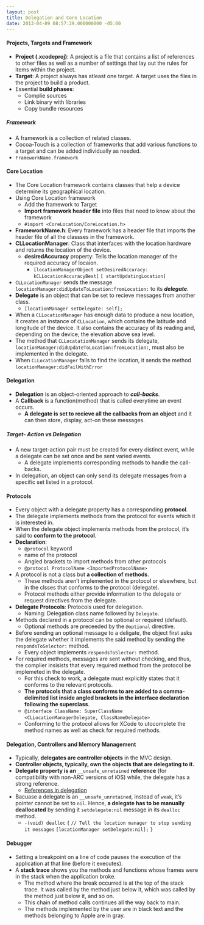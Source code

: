 ```yaml
---
layout: post
title: Delegation and Core Location
date: 2013-04-09 08:57:29.000000000 -05:00
---
```

<h4>Projects, Targets and Framework</h4>

<ul>
<li><strong>Project (.xcodeproj)</strong>: A project is a file that contains a list of references to other files as well as a number of settings that lay out the rules for items within the project.</li>
<li><strong>Target</strong>: A project always has atleast one target. A target uses the files in the project to build a product.</li>
<li>Essential <strong>build phases</strong>:

<ul>
<li>Complie sources</li>
<li>Link binary with libraries</li>
<li>Copy bundle resources</li>
</ul></li>
</ul>

<h5>Framework</h5>

<ul>
<li>A framework is a collection of related classes.</li>
<li>Cocoa-Touch is a collection of frameworks that add various functions to a target and can be added individually as needed.</li>
<li><code>FrameworkName.framework</code></li>
</ul>

<h4>Core Location</h4>

<ul>
<li>The Core Location framework contains classes that help a device determine its geographical location.</li>
<li>Using Core Location framework

<ul>
<li>Add the framework to Target</li>
<li><strong>Import framework header file</strong> into files that need to know about the framework</li>
<li><code>#import &lt;CoreLocation/CoreLocation.h&gt;</code></li>
</ul></li>
<li><strong>FrameworkName.h</strong>: Every framework has a header file that imports the header file of all the classses in the framework.</li>
<li><strong>CLLocationManager</strong>: Class that interfaces with the location hardware and returns the location of the device.

<ul>
<li><strong>desiredAccuracy</strong> property: Tells the location manager of the required accuracy of locaion.

<ul>
<li><code>[locationManagerObject setDesiredAccuracy: kCLLocationAccuracyBest]</code>
<code>[ startUpdatingLocation]</code></li>
</ul></li>
</ul></li>
<li><code>CLLocationManager</code> sends the message <code>locationManager:didUpdateToLocation:fromLocation:</code> to its <strong><em>delegate</em></strong>.</li>
<li><strong>Delegate</strong> is an object that can be set to recieve messages from another class.

<ul>
<li><code>[locationManager setDelegate: self];</code></li>
</ul></li>
<li>When a <code>CLLocationManager</code> has enough data to produce a new location, it creates an instance of <code>CLLocation</code>, which contains the latitude and longitude of the device. It also contains the accuracy of its reading and, depending on the device, the elevation above sea level.</li>
<li>The method that <code>CLLocatationManager</code> sends its delegate, <code>locationManager:didUpdateToLocation:fromLocation:</code>, must also be implemented in the delegate.</li>
<li>When <code>CLLocationManager</code> fails to find the location, it sends the method <code>locationManager:didFailWithError</code></li>
</ul>

<h4>Delegation</h4>

<ul>
<li><strong>Delegation</strong> is an object-oriented approach to <strong><em>call-backs</em></strong>.</li>
<li>A <strong>Callback</strong> is a function(method) that is called everytime an event occurs.

<ul>
<li><strong>A delegate is set to recieve all the callbacks from an object</strong> and it can then store, display, act-on these messages.</li>
</ul></li>
</ul>

<h5>Target- Action vs Delegation</h5>

<ul>
<li>A new target-action pair must be created for every distinct event, while a delegate can be set once and be sent varied events.

<ul>
<li>A delegate implements corresponding methods to handle the call-backs.</li>
</ul></li>
<li>In delegation, an object can only send its delegate messages from a specific set listed in a protocol.</li>
</ul>

<h4>Protocols</h4>

<ul>
<li>Every object with a delegate property has a corresponding <strong>protocol</strong>.</li>
<li>The delegate implements methods from the protocol for events which it is interested in.</li>
<li>When the delegate object implements methods from the protocol, it&#8217;s said to <strong>conform to the protocol</strong>.</li>
<li><strong>Declaration</strong>:

<ul>
<li><code>@protocol</code> keyword</li>
<li>name of the protocol</li>
<li>Angled brackets to import methods from other protocols</li>
<li><code>@protocol ProtocolName &lt;ImportedProtocolName&gt;</code></li>
</ul></li>
<li>A protocol is not a class but <strong>a collection of methods</strong>.

<ul>
<li>These methods aren&#8217;t implemented in the protocol or elsewhere, but in the clsses that conforms to the protocol (delegate).</li>
<li>Protocol methods either provide information to the delegate or request directives from the delegate.</li>
</ul></li>
<li><strong>Delegate Protocols</strong>: Protocols used for delegation.

<ul>
<li>Naming: Delegation class name followed by <code>Delegate</code>.</li>
</ul></li>
<li>Methods declared in a protocol can be optional or required (default).

<ul>
<li>Optional methods are preceeded by the <code>@optional</code> directive.</li>
</ul></li>
<li>Before sending an optional message to a deligate, the object first asks the delegate whether it implements the said method by sending the <code>respondsToSelector:</code> method.

<ul>
<li>Every object implements <code>respondsToSlector:</code> method.</li>
</ul></li>
<li>For required methods, messages are sent without checking, and thus, the complier insisists that every required method from the protocol be implemeted in the delegate.

<ul>
<li>For this check to work, a delegate must explicitly states that it conforms to the relevant protocols.</li>
<li><strong>The protocols that a class conforms to are added to a comma-delimited list inside angled brackets in the interface declaration following the superclass</strong>.</li>
<li><code>@interface ClassName: SuperClassName</code><br/>
<code>&lt;CLLocationManagerDelegate, ClassNameDelegate&gt;</code></li>
<li>Conforming to the protocol allows for XCode to utocomplete the method names as well as check for required methods.</li>
</ul></li>
</ul>

<h4>Delegation, Controllers and Memory Management</h4>

<ul>
<li>Typically, <strong>delegates are controller objects</strong> in the MVC design.</li>
<li><strong>Controller objects, typically, own the objects that are delegating to it.</strong></li>
<li><strong>Delegate property is an</strong> <code>__unsafe_unretained</code> <strong>reference</strong> (for compatibility with non-ARC versions of iOS) while, the delegate has a strong reference.

<ul>
<li><a href="https://dl.dropbox.com/u/3698938/00066.jpg">References in delegation</a></li>
</ul></li>
<li>Bacuase a delegate is an <code>__unsafe_unretained</code>, instead of <code>weak</code>, it&#8217;s pointer cannot be set to <code>nil</code>. Hence, <strong>a delegate has to be manually deallocated</strong> by sending it <code>setdelegate:nil</code> message in its <code>dealloc</code> method.

<ul>
<li><code>-(void) dealloc</code>
<code>{</code>
<code>// Tell the location manager to stop sending it messages</code>
<code>[locationManager setDelegate:nil];</code>
<code>}</code></li>
</ul></li>
</ul>

<h4>Debugger</h4>

<ul>
<li>Setting a breakpoint on a line of code pauses the execution of the application at that line (before it executes).</li>
<li>A <strong>stack trace</strong> shows you the methods and functions whose frames were in the stack when the application broke.

<ul>
<li>The method where the break occurred is at the top of the stack trace. It was called by the method just below it, which was called by the method just below it, and so on.</li>
<li>This chain of method calls continues all the way back to main.</li>
<li>The methods implemented by the user are in black text and the methods belonging to Apple are in gray.</li>
</ul></li>
</ul>
